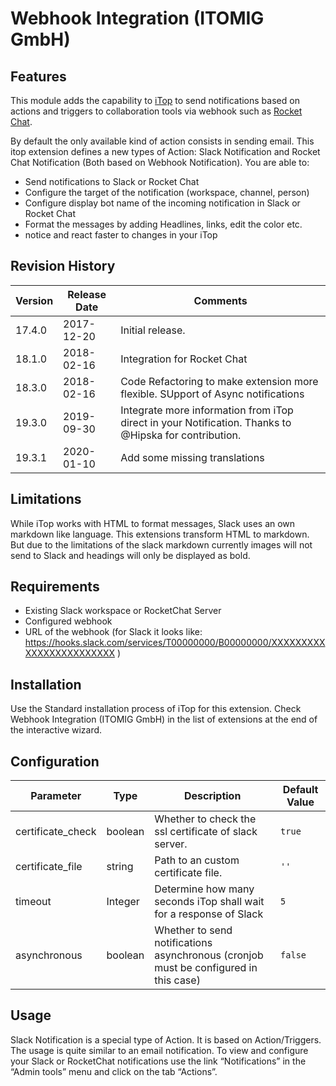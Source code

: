 # Webhook Integration (ITOMIG GmbH)

## Features
This module adds the capability to [iTop](https://github.com/Combodo/iTop) to send notifications based on actions and triggers to collaboration tools via webhook such as [Rocket Chat](https://rocket.chat/).

By default the only available kind of action consists in sending email. This itop extension defines a new types of Action:  Slack Notification and Rocket Chat Notification (Both based on Webhook Notification). You are able to:

* Send notifications to Slack or Rocket Chat
* Configure the target of the notification (workspace, channel, person)
* Configure display bot name of the incoming notification in Slack or Rocket Chat
* Format the messages by adding Headlines, links, edit the color etc.
* notice and react faster to changes in your iTop

## Revision History

| Version		 | Release Date  | Comments	     | 
| ------------- | ------------- | -------------   |
| 17.4.0			 | 2017-12-20    | Initial release.	  | 
| 18.1.0			 | 2018-02-16    | Integration for Rocket Chat	  | 
| 18.3.0			 | 2018-02-16    | Code Refactoring to make extension more flexible. SUpport of Async notifications	  | 
| 19.3.0			 | 2019-09-30    | Integrate more information from iTop direct in your Notification. Thanks to @Hipska for contribution. |
| 19.3.1			 | 2020-01-10    | Add some missing translations |

## Limitations

While iTop works with HTML to format messages, Slack uses an own markdown like language. This extensions transform HTML to markdown. But due to the limitations of the slack markdown currently images will not send to Slack and headings will only be displayed as bold.

## Requirements

* Existing Slack workspace or RocketChat Server
* Configured webhook
* URL of the webhook (for Slack it looks like: https://hooks.slack.com/services/T00000000/B00000000/XXXXXXXXXXXXXXXXXXXXXXXX )

## Installation

Use the Standard installation process of iTop for this extension.
Check Webhook Integration (ITOMIG GmbH) in the list of extensions at the end of the interactive wizard.

## Configuration

| Parameter				| Type 			 | Description	  | Default Value	|
| ------------- 		| ------------- | ------------- | ------------- |
| certificate_check	| boolean 	| Whether to check the ssl certificate of slack server.											| `true` 	|
| certificate_file 	| string 	| Path to an custom certificate file. 																	| `''` 		|
| timeout 				| Integer 	| Determine how many seconds iTop shall wait for a response of Slack							| `5` 		|
| asynchronous 		| boolean 	| Whether to send notifications asynchronous (cronjob must be configured in this case)	| `false` 	|

## Usage

Slack Notification is a special type of Action. It is based on Action/Triggers. The usage is quite similar to an email notification.
To view and configure your Slack or RocketChat notifications use the link “Notifications” in the “Admin tools” menu and click on the tab “Actions”.


